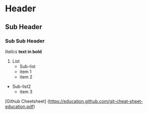 # Header
## Sub Header
### Sub Sub Header
*Italics* 
**text in bold**

1. List
   * Sub-list
    - item 1
    - item 2
  * Sub-list2
    - item 3
   

[Github Cheetsheet] (https://education.github.com/git-cheat-sheet-education.pdf)


